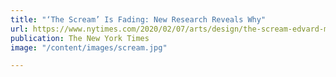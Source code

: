 ```yaml
---
title: "‘The Scream’ Is Fading: New Research Reveals Why"
url: https://www.nytimes.com/2020/02/07/arts/design/the-scream-edvard-munch-science.html
publication: The New York Times
image: "/content/images/scream.jpg"

---
```

